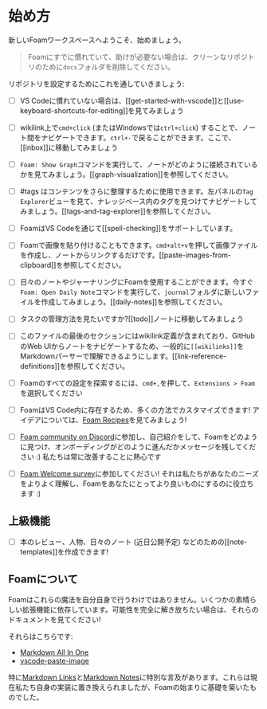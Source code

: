 # 始め方

新しいFoamワークスペースへようこそ、始めましょう。

> Foamにすでに慣れていて、助けが必要ない場合は、クリーンなリポジトリのために`docs`フォルダを削除してください。

リポジトリを設定するためにこれを通していきましょう:

- [ ] VS Codeに慣れていない場合は、[[get-started-with-vscode]]と[[use-keyboard-shortcuts-for-editing]]を見てみましょう

- [ ] wikilink上で`cmd+click` (またはWindowsでは`ctrl+click`) することで、ノート間をナビゲートできます。`ctrl+-`で戻ることができます。ここで、[[inbox]]に移動してみましょう

- [ ] `Foam: Show Graph`コマンドを実行して、ノートがどのように接続されているかを見てみましょう。[[graph-visualization]]を参照してください。

- [ ] #tags はコンテンツをさらに整理するために使用できます。左パネルの`Tag Explorer`ビューを見て、ナレッジベース内のタグを見つけてナビゲートしてみましょう。[[tags-and-tag-explorer]]を参照してください。

- [ ] FoamはVS Codeを通じて[[spell-checking]]をサポートしています。

- [ ] Foamで画像を貼り付けることもできます。`cmd+alt+v`を押して画像ファイルを作成し、ノートからリンクするだけです。[[paste-images-from-clipboard]]を参照してください。

- [ ] 日々のノートやジャーナリングにFoamを使用することができます。今すぐ`Foam: Open Daily Note`コマンドを実行して、`journal`フォルダに新しいファイルを作成してみましょう。[[daily-notes]]を参照してください。

- [ ] タスクの管理方法を見たいですか?[[todo]]ノートに移動してみましょう

- [ ] このファイルの最後のセクションにはwikilink定義が含まれており、GitHubのWeb UIからノートをナビゲートするため、一般的に`[[wikilinks]]`をMarkdownパーサーで理解できるようにします。[[link-reference-definitions]]を参照してください。

- [ ] Foamのすべての設定を探索するには、`cmd+,`を押して、`Extensions > Foam`を選択してください

- [ ] FoamはVS Code内に存在するため、多くの方法でカスタマイズできます! アイデアについては、[Foam Recipes](https://foambubble.github.io/foam/user/recipes/recipes)を見てみましょう!

- [ ] [Foam community on Discord](https://foambubble.github.io/join-discord/e)に参加し、自己紹介をして、Foamをどのように見つけ、オンボーディングがどのように進んだかメッセージを残してください :) 私たちは常に改善することに熱心です

- [ ] [Foam Welcome survey](http://foambubble.github.io/welcome-survey/e)に参加してください! それは私たちがあなたのニーズをよりよく理解し、Foamをあなたにとってより良いものにするのに役立ちます :)

## 上級機能

- [ ] 本のレビュー、人物、日々のノート (近日公開予定) などのための[[note-templates]]を作成できます!

## Foamについて

Foamはこれらの魔法を自分自身で行うわけではありません。いくつかの素晴らしい拡張機能に依存しています。可能性を完全に解き放ちたい場合は、それらのドキュメントを見てください!

それらはこちらです:

- [Markdown All In One](https://marketplace.visualstudio.com/items?itemName=yzhang.markdown-all-in-one)
- [vscode-paste-image](https://github.com/mushanshitiancai/vscode-paste-image)

特に[Markdown Links](https://marketplace.visualstudio.com/items?itemName=tchayen.markdown-links)と[Markdown Notes](https://marketplace.visualstudio.com/items?itemName=kortina.vscode-markdown-notes)に特別な言及があります。これらは現在私たち自身の実装に置き換えられましたが、Foamの始まりに基礎を築いたものでした。



